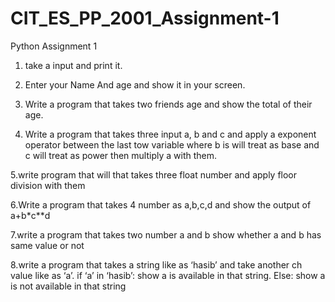 # CIT_ES_PP_2001_Assignment-1
Python Assignment 1

1. take a input and print it.

2. Enter your Name And age and show it in your screen.

3. Write a program that takes two friends age and show the total of their age.

4. Write a program that takes three input a, b and c and apply a exponent operator between the last tow
variable where b is will treat as base and c will treat as power then multiply a with them.

5.write program that will that takes three float number and apply floor division with them

6.Write a program that takes 4 number as a,b,c,d and show the output of a+b*c**d

7.write a program that takes two number a and b show whether a and b has same value or not

8.write a program that takes a string like as ‘hasib’ and take another ch value like as ‘a’.
if ‘a’ in ‘hasib’:
show a is available in that string.
Else:
show a is not available in that string
